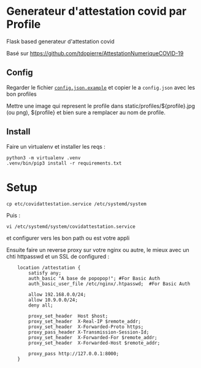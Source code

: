 # Generateur d'attestation covid par Profile

Flask based generateur d'attestation covid


Basé sur https://github.com/tdopierre/AttestationNumeriqueCOVID-19

## Config
Regarder le fichier [`config.json.example`](./covid.json.example) et copier le a `config.json` avec les bon profiles

Mettre une image qui represent le profile dans static/profiles/${profile}.jpg (ou png), ${profile} et bien sure a remplacer au nom de profile.

## Install

Faire un virtualenv et installer les reqs :

```shell
python3 -m virtualenv .venv
.venv/bin/pip3 install -r requirements.txt
```

# Setup
```shell
cp etc/covidattestation.service /etc/systemd/system
```

Puis :

`vi /etc/systemd/system/covidattestation.service`

et configurer vers les bon path ou est votre appli

Ensuite faire un reverse proxy sur votre nginx ou autre, le mieux avec un chti
httpasswd et un SSL de configured :

```
    location /attestation {
        satisfy any;
        auth_basic "A base de popopop!"; #For Basic Auth
        auth_basic_user_file /etc/nginx/.htpasswd;  #For Basic Auth

        allow 192.168.0.0/24;
        allow 10.9.0.0/24;
        deny all;

        proxy_set_header  Host $host;
        proxy_set_header  X-Real-IP $remote_addr;
        proxy_set_header  X-Forwarded-Proto https;
        proxy_pass_header X-Transmission-Session-Id;
        proxy_set_header  X-Forwarded-For $remote_addr;
        proxy_set_header  X-Forwarded-Host $remote_addr;

        proxy_pass http://127.0.0.1:8000;
    }
```
